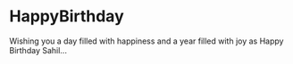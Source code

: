 # HappyBirthday
Wishing you a day filled with happiness and a year filled with joy as Happy Birthday Sahil...
